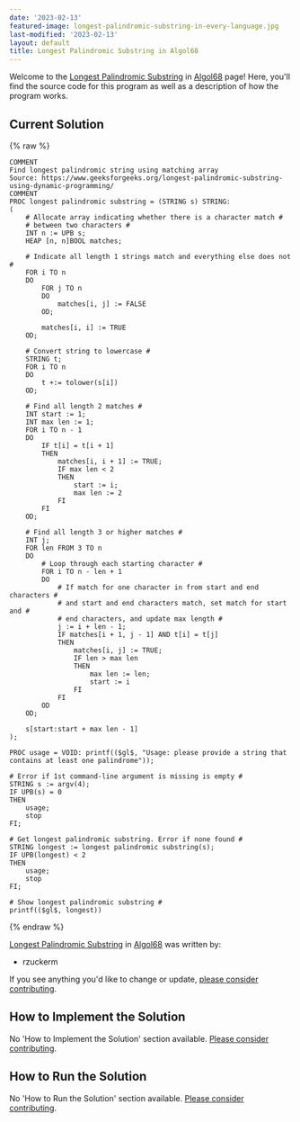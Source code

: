 ```yaml
---
date: '2023-02-13'
featured-image: longest-palindromic-substring-in-every-language.jpg
last-modified: '2023-02-13'
layout: default
title: Longest Palindromic Substring in Algol68
---
```


Welcome to the [Longest Palindromic Substring](https://sampleprograms.io/projects/longest-palindromic-substring) in [Algol68](https://sampleprograms.io/languages/algol68) page! Here, you'll find the source code for this program as well as a description of how the program works.

## Current Solution

{% raw %}

```algol68
COMMENT
Find longest palindromic string using matching array
Source: https://www.geeksforgeeks.org/longest-palindromic-substring-using-dynamic-programming/
COMMENT
PROC longest palindromic substring = (STRING s) STRING:
(
    # Allocate array indicating whether there is a character match #
    # between two characters #
    INT n := UPB s;
    HEAP [n, n]BOOL matches;

    # Indicate all length 1 strings match and everything else does not #
    FOR i TO n
    DO
        FOR j TO n
        DO
            matches[i, j] := FALSE
        OD;

        matches[i, i] := TRUE
    OD;

    # Convert string to lowercase #
    STRING t;
    FOR i TO n
    DO
        t +:= tolower(s[i])
    OD;

    # Find all length 2 matches #
    INT start := 1;
    INT max len := 1;
    FOR i TO n - 1
    DO
        IF t[i] = t[i + 1]
        THEN
            matches[i, i + 1] := TRUE;
            IF max len < 2
            THEN
                start := i;
                max len := 2
            FI
        FI
    OD;

    # Find all length 3 or higher matches #
    INT j;
    FOR len FROM 3 TO n
    DO
        # Loop through each starting character #
        FOR i TO n - len + 1
        DO
            # If match for one character in from start and end characters #
            # and start and end characters match, set match for start and #
            # end characters, and update max length #
            j := i + len - 1;
            IF matches[i + 1, j - 1] AND t[i] = t[j]
            THEN
                matches[i, j] := TRUE;
                IF len > max len
                THEN
                    max len := len;
                    start := i
                FI
            FI
        OD
    OD;

    s[start:start + max len - 1]
);

PROC usage = VOID: printf(($gl$, "Usage: please provide a string that contains at least one palindrome"));

# Error if 1st command-line argument is missing is empty #
STRING s := argv(4);
IF UPB(s) = 0
THEN
    usage;
    stop
FI;

# Get longest palindromic substring. Error if none found #
STRING longest := longest palindromic substring(s);
IF UPB(longest) < 2
THEN
    usage;
    stop
FI;

# Show longest palindromic substring #
printf(($gl$, longest))
```

{% endraw %}

[Longest Palindromic Substring](https://sampleprograms.io/projects/longest-palindromic-substring) in [Algol68](https://sampleprograms.io/languages/algol68) was written by:

- rzuckerm

If you see anything you'd like to change or update, [please consider contributing](https://github.com/TheRenegadeCoder/sample-programs).

## How to Implement the Solution

No 'How to Implement the Solution' section available. [Please consider contributing](https://github.com/TheRenegadeCoder/sample-programs-website).

## How to Run the Solution

No 'How to Run the Solution' section available. [Please consider contributing](https://github.com/TheRenegadeCoder/sample-programs-website).